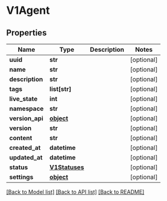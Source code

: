 # V1Agent

## Properties
Name | Type | Description | Notes
------------ | ------------- | ------------- | -------------
**uuid** | **str** |  | [optional] 
**name** | **str** |  | [optional] 
**description** | **str** |  | [optional] 
**tags** | **list[str]** |  | [optional] 
**live_state** | **int** |  | [optional] 
**namespace** | **str** |  | [optional] 
**version_api** | [**object**](.md) |  | [optional] 
**version** | **str** |  | [optional] 
**content** | **str** |  | [optional] 
**created_at** | **datetime** |  | [optional] 
**updated_at** | **datetime** |  | [optional] 
**status** | [**V1Statuses**](V1Statuses.md) |  | [optional] 
**settings** | [**object**](.md) |  | [optional] 

[[Back to Model list]](../README.md#documentation-for-models) [[Back to API list]](../README.md#documentation-for-api-endpoints) [[Back to README]](../README.md)


